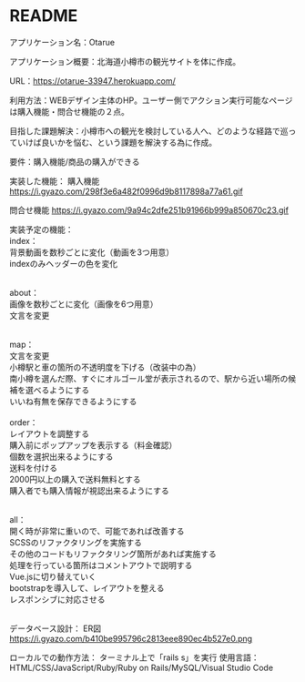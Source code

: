 # README

アプリケーション名：Otarue

アプリケーション概要：北海道小樽市の観光サイトを体に作成。

URL：https://otarue-33947.herokuapp.com/

利用方法：WEBデザイン主体のHP。ユーザー側でアクション実行可能なページは購入機能・問合せ機能の２点。

目指した課題解決：小樽市への観光を検討している人へ、どのような経路で巡っていけば良いかを悩む、という課題を解決する為に作成。

要件：購入機能/商品の購入ができる

実装した機能：
購入機能
https://i.gyazo.com/298f3e6a482f0996d9b8117898a77a61.gif

問合せ機能
https://i.gyazo.com/9a94c2dfe251b91966b999a850670c23.gif

実装予定の機能：<br>
index：<br>
背景動画を数秒ごとに変化（動画を3つ用意）<br>
indexのみヘッダーの色を変化<br><br>

about：<br>
画像を数秒ごとに変化（画像を6つ用意）<br>
文言を変更<br><br>

map：<br>
文言を変更<br>
小樽駅と車の箇所の不透明度を下げる（改装中の為）<br>
南小樽を選んだ際、すぐにオルゴール堂が表示されるので、駅から近い場所の候補を選べるようにする<br>
いいね有無を保存できるようにする<br><br>
order：<br>
レイアウトを調整する<br>
購入前にポップアップを表示する（料金確認）<br>
個数を選択出来るようにする<br>
送料を付ける<br>
2000円以上の購入で送料無料とする<br>
購入者でも購入情報が視認出来るようにする<br><br>

all：<br>
開く時が非常に重いので、可能であれば改善する<br>
SCSSのリファクタリングを実施する<br>
その他のコードもリファクタリング箇所があれば実施する<br>
処理を行っている箇所はコメントアウトで説明する<br>
Vue.jsに切り替えていく<br>
bootstrapを導入して、レイアウトを整える<br>
レスポンシブに対応させる<br><br>

データベース設計：
ER図
https://i.gyazo.com/b410be995796c2813eee890ec4b527e0.png

ローカルでの動作方法：
ターミナル上で「rails s」を実行
使用言語：HTML/CSS/JavaScript/Ruby/Ruby on Rails/MySQL/Visual Studio Code
